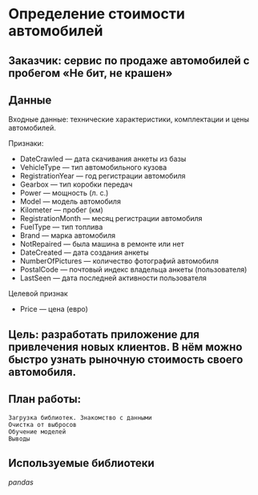 # Определение стоимости автомобилей


## Заказчик: сервис по продаже автомобилей с пробегом «Не бит, не крашен»

## Данные

Входные данные: технические характеристики, комплектации и цены автомобилей.

Признаки:

 - DateCrawled — дата скачивания анкеты из базы
 - VehicleType — тип автомобильного кузова
 - RegistrationYear — год регистрации автомобиля
 - Gearbox — тип коробки передач
 - Power — мощность (л. с.)
 - Model — модель автомобиля
 - Kilometer — пробег (км)
 - RegistrationMonth — месяц регистрации автомобиля
 - FuelType — тип топлива
 - Brand — марка автомобиля
 - NotRepaired — была машина в ремонте или нет
 - DateCreated — дата создания анкеты
 - NumberOfPictures — количество фотографий автомобиля
 - PostalCode — почтовый индекс владельца анкеты (пользователя)
 - LastSeen — дата последней активности пользователя


Целевой признак

 - Price — цена (евро)




## Цель: разработать приложение для привлечения новых клиентов. В нём можно быстро узнать рыночную стоимость своего автомобиля.

## План работы:

    Загрузка библиотек. Знакомство с данными
    Очистка от выбросов
    Обучение моделей
    Выводы



## Используемые библиотеки
*pandas*
